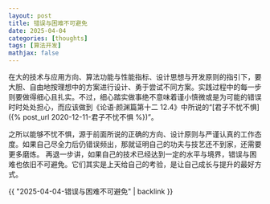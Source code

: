 ```yaml
---
layout: post
title: 错误与困难不可避免
date: 2025-04-04
categories: [thoughts]
tags: [算法开发]
mathjax: false
---
```


在大的技术与应用方向、算法功能与性能指标、设计思想与开发原则的指引下，要大胆、自由地按理想中的方案进行设计、勇于尝试不同方案。实践过程中的每一步则要做得细心且扎实。不过，细心踏实做事绝不意味着谨小慎微或是为可能的错误时时处处担心，而应该做到《论语·颜渊篇第十二 12.4》中所说的“[君子不忧不惧]({% post_url 2020-12-11-君子不忧不惧 %})”。

之所以能够不忧不惧，源于前面所说的正确的方向、设计原则与严谨认真的工作态度。如果自己尽全力后仍错误频出，那就证明自己的功夫与技艺还不到家，还需要更多磨炼。 再退一步讲，如果自己的技术已经达到一定的水平与境界，错误与困难也依旧不可避免。它们其实是上天给自己的考验，是让自己成长与提升的最好方式。

{{ "2025-04-04-错误与困难不可避免" | backlink }}
